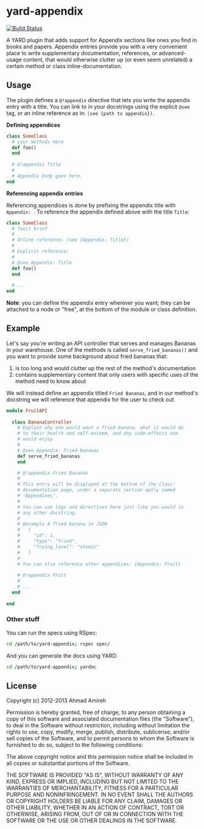 # yard-appendix

[![Build Status](https://travis-ci.org/amireh/yard-appendix.png)](https://travis-ci.org/amireh/yard-appendix)

A YARD plugin that adds support for Appendix sections like ones you find in books and papers. Appendix entries provide you with a very convenient place to write supplementary documentation, references, or advanced-usage content, that would otherwise clutter up (or even seem unrelated) a certain method or class inline-documentation.

## Usage

The plugin defines a `@!appendix` directive that lets you write the appendix entry with a title. You can link to in your docstrings using the explicit `@see` tag, or an inline reference as in: `(see {path to appendix})`.

**Defining appendices**

```ruby
class SomeClass
  # your methods here
  def foo()
  end
  
  # @!appendix Title
  #
  # Appendix body goes here.
end
```

**Referencing appendix entries**

Referencing appendices is done by prefixing the appendix title with `Appendix: `. To reference the appendix defined above with the title `Title`:

```ruby
class SomeClass
  # foo() brief
  #
  # Inline reference: (see {Appendix: Title})
  #
  # Explicit reference:
  #
  # @see Appendix: Title
  def foo()
  end
  
  # ...
end
```

**Note**: you can define the appendix entry wherever you want; they can be attached to a node or "free", at the bottom of the module or class definition.

## Example

Let's say you're writing an API controller that serves and manages Bananas in your warehouse. One of the methods is called `serve_fried_bananas()` and you want to provide some background about fried bananas that:

1. is too long and would clutter up the rest of the method's documentation
2. contains supplementary content that only users with specific uses of the method need to know about

We will instead define an appendix titled `Fried Bananas`, and in our method's docstring we will reference that appendix for the user to check out.

```ruby
module FruitAPI
  
  class BananaController
    # Explain why one would want a fried banana, what it would do
    # to their health and self-esteem, and any side-effects one
    # would enjoy.
    #
    # @see Appendix: Fried Bananas
    def serve_fried_bananas
    end

    # @!appendix Fried Bananas
    # 
    # This entry will be displayed at the bottom of the class'
    # documentation page, under a separate section aptly named
    # 'Appendixes'.
    #
    # You can use tags and directives here just like you would in
    # any other docstring.
    #
    # @example A fried banana in JSON
    #   {
    #     "id": 1,
    #     "type": "fried",
    #     "frying_level": "atomic"
    #   }
    #
    # You can also reference other appendices: {Appendix: Fruit}
    
    # @!appendix Fruit
    #
    # ...
  end
  
end
```

### Other stuff

You can run the specs using RSpec:

```bash
cd /path/to/yard-appendix; rspec spec/
```

And you can generate the docs using YARD:

```bash
cd /path/to/yard-appendix; yardoc
```

## License
Copyright (c) 2012-2013 Ahmad Amireh

Permission is hereby granted, free of charge, to any person obtaining a copy of this software and associated documentation files (the "Software"), to deal in the Software without restriction, including without limitation the rights to use, copy, modify, merge, publish, distribute, sublicense, and/or sell copies of the Software, and to permit persons to whom the Software is furnished to do so, subject to the following conditions:

The above copyright notice and this permission notice shall be included in all copies or substantial portions of the Software.

THE SOFTWARE IS PROVIDED "AS IS", WITHOUT WARRANTY OF ANY KIND, EXPRESS OR IMPLIED, INCLUDING BUT NOT LIMITED TO THE WARRANTIES OF MERCHANTABILITY, FITNESS FOR A PARTICULAR PURPOSE AND NONINFRINGEMENT. IN NO EVENT SHALL THE AUTHORS OR COPYRIGHT HOLDERS BE LIABLE FOR ANY CLAIM, DAMAGES OR OTHER LIABILITY, WHETHER IN AN ACTION OF CONTRACT, TORT OR OTHERWISE, ARISING FROM, OUT OF OR IN CONNECTION WITH THE SOFTWARE OR THE USE OR OTHER DEALINGS IN THE SOFTWARE.